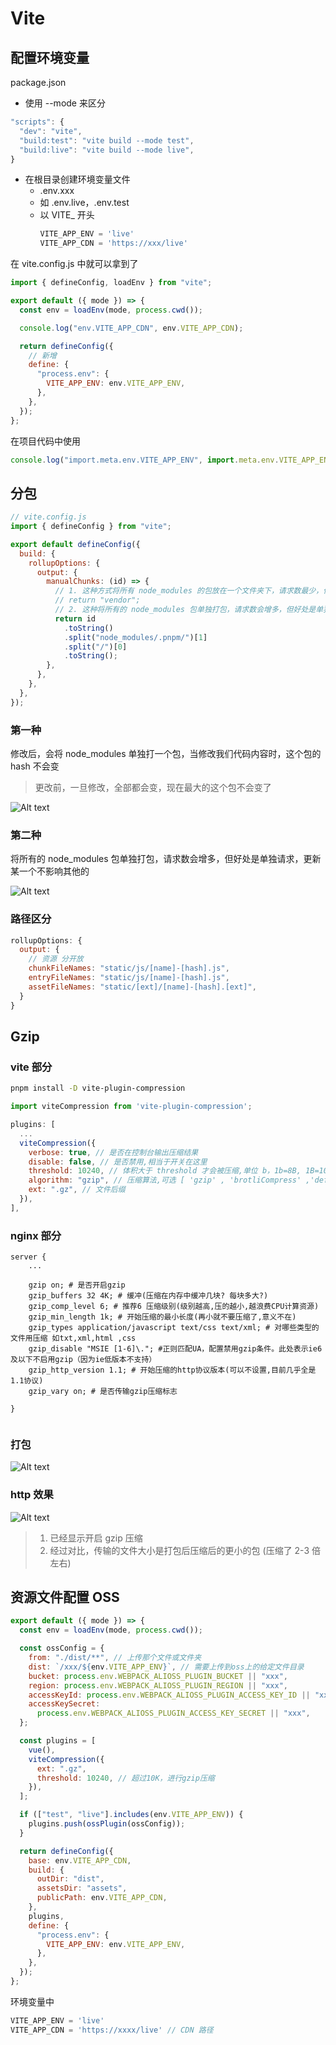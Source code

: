 # Vite

## 配置环境变量

package.json

- 使用 --mode 来区分

```js
"scripts": {
  "dev": "vite",
  "build:test": "vite build --mode test",
  "build:live": "vite build --mode live",
}
```

- 在根目录创建环境变量文件
  - .env.xxx
  - 如 .env.live，.env.test
  - 以 VITE\_ 开头
    ```js
    VITE_APP_ENV = 'live'
    VITE_APP_CDN = 'https://xxx/live'
    ```

在 vite.config.js 中就可以拿到了

```js
import { defineConfig, loadEnv } from "vite";

export default ({ mode }) => {
  const env = loadEnv(mode, process.cwd());

  console.log("env.VITE_APP_CDN", env.VITE_APP_CDN);

  return defineConfig({
    // 新增
    define: {
      "process.env": {
        VITE_APP_ENV: env.VITE_APP_ENV,
      },
    },
  });
};
```

在项目代码中使用

```js
console.log("import.meta.env.VITE_APP_ENV", import.meta.env.VITE_APP_ENV);
```

## 分包

```js
// vite.config.js
import { defineConfig } from "vite";

export default defineConfig({
  build: {
    rollupOptions: {
      output: {
        manualChunks: (id) => {
          // 1. 这种方式将所有 node_modules 的包放在一个文件夹下，请求数最少，但更新一个会影响到整体 hash
          // return "vendor";
          // 2. 这种将所有的 node_modules 包单独打包，请求数会增多，但好处是单独请求，更新某一个不影响其他的
          return id
            .toString()
            .split("node_modules/.pnpm/")[1]
            .split("/")[0]
            .toString();
        },
      },
    },
  },
});
```

### 第一种

修改后，会将 node_modules 单独打一个包，当修改我们代码内容时，这个包的 hash 不会变

> 更改前，一旦修改，全部都会变，现在最大的这个包不会变了

![Alt text](./img/subpackage1.png)

### 第二种

将所有的 node_modules 包单独打包，请求数会增多，但好处是单独请求，更新某一个不影响其他的

![Alt text](./img/subpackage2.png)

### 路径区分

```js
rollupOptions: {
  output: {
    // 资源 分开放
    chunkFileNames: "static/js/[name]-[hash].js",
    entryFileNames: "static/js/[name]-[hash].js",
    assetFileNames: "static/[ext]/[name]-[hash].[ext]",
  }
}
```

## Gzip

### vite 部分

```sh
pnpm install -D vite-plugin-compression
```

```js
import viteCompression from 'vite-plugin-compression';

plugins: [
  ...
  viteCompression({
    verbose: true, // 是否在控制台输出压缩结果
    disable: false, // 是否禁用,相当于开关在这里
    threshold: 10240, // 体积大于 threshold 才会被压缩,单位 b，1b=8B, 1B=1024KB  那我们这里相当于 9kb多吧，就会压缩
    algorithm: "gzip", // 压缩算法,可选 [ 'gzip' , 'brotliCompress' ,'deflate' , 'deflateRaw']
    ext: ".gz", // 文件后缀
  }),
],

```

### nginx 部分

```nginx
server {
    ...

    gzip on; # 是否开启gzip
    gzip_buffers 32 4K; # 缓冲(压缩在内存中缓冲几块? 每块多大?)
    gzip_comp_level 6; # 推荐6 压缩级别(级别越高,压的越小,越浪费CPU计算资源)
    gzip_min_length 1k; # 开始压缩的最小长度(再小就不要压缩了,意义不在)
    gzip_types application/javascript text/css text/xml; # 对哪些类型的文件用压缩 如txt,xml,html ,css
    gzip_disable "MSIE [1-6]\."; #正则匹配UA，配置禁用gzip条件。此处表示ie6及以下不启用gzip（因为ie低版本不支持）
    gzip_http_version 1.1; # 开始压缩的http协议版本(可以不设置,目前几乎全是1.1协议)
    gzip_vary on; # 是否传输gzip压缩标志

}


```

### 打包

![Alt text](./img/gzip1.png)

### http 效果

![Alt text](./img/gzip2.png)

> 1. 已经显示开启 gzip 压缩
> 2. 经过对比，传输的文件大小是打包后压缩后的更小的包 (压缩了 2-3 倍左右)

## 资源文件配置 OSS

```js
export default ({ mode }) => {
  const env = loadEnv(mode, process.cwd());

  const ossConfig = {
    from: "./dist/**", // 上传那个文件或文件夹
    dist: `/xxx/${env.VITE_APP_ENV}`, // 需要上传到oss上的给定文件目录
    bucket: process.env.WEBPACK_ALIOSS_PLUGIN_BUCKET || "xxx",
    region: process.env.WEBPACK_ALIOSS_PLUGIN_REGION || "xxx",
    accessKeyId: process.env.WEBPACK_ALIOSS_PLUGIN_ACCESS_KEY_ID || "xxx",
    accessKeySecret:
      process.env.WEBPACK_ALIOSS_PLUGIN_ACCESS_KEY_SECRET || "xxx",
  };

  const plugins = [
    vue(),
    viteCompression({
      ext: ".gz",
      threshold: 10240, // 超过10K，进行gzip压缩
    }),
  ];

  if (["test", "live"].includes(env.VITE_APP_ENV)) {
    plugins.push(ossPlugin(ossConfig));
  }

  return defineConfig({
    base: env.VITE_APP_CDN,
    build: {
      outDir: "dist",
      assetsDir: "assets",
      publicPath: env.VITE_APP_CDN,
    },
    plugins,
    define: {
      "process.env": {
        VITE_APP_ENV: env.VITE_APP_ENV,
      },
    },
  });
};
```

环境变量中
```js
VITE_APP_ENV = 'live'
VITE_APP_CDN = 'https://xxxx/live' // CDN 路径
```
